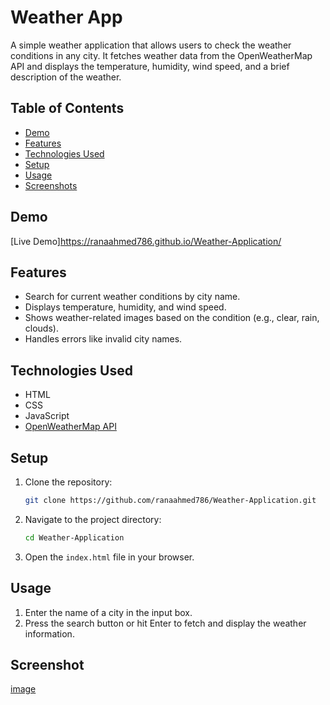# Weather App

A simple weather application that allows users to check the weather conditions in any city. It fetches weather data from the OpenWeatherMap API and displays the temperature, humidity, wind speed, and a brief description of the weather.

## Table of Contents
- [Demo](#demo)
- [Features](#features)
- [Technologies Used](#technologies-used)
- [Setup](#setup)
- [Usage](#usage)
- [Screenshots](#screenshots)

## Demo
[Live Demo]https://ranaahmed786.github.io/Weather-Application/

## Features
- Search for current weather conditions by city name.
- Displays temperature, humidity, and wind speed.
- Shows weather-related images based on the condition (e.g., clear, rain, clouds).
- Handles errors like invalid city names.

## Technologies Used
- HTML
- CSS
- JavaScript
- [OpenWeatherMap API](https://openweathermap.org/api)

## Setup
1. Clone the repository:
    ```bash
    git clone https://github.com/ranaahmed786/Weather-Application.git
    ```
2. Navigate to the project directory:
    ```bash
    cd Weather-Application
    ```
3. Open the `index.html` file in your browser.

## Usage
1. Enter the name of a city in the input box.
2. Press the search button or hit Enter to fetch and display the weather information.

## Screenshot
[image](https://github.com/user-attachments/assets/fa123284-06c3-4073-8f83-ea023b81c771)
